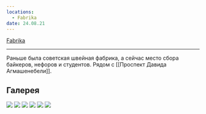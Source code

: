 ```yaml
---
locations:
  - Fabrika
date: 24.08.21
---
```

[Fabrika](geo:41.7094157,44.8028859)

---
Раньше была советская швейная фабрика, а сейчас место сбора байкеров, нефоров и студентов. Рядом с [[Проспект Давида Агмашенебели]].
## Галерея

![](https://i.imgur.com/23ZJGRw.jpeg)
![](https://i.imgur.com/nyZYo6p.jpeg)
![](https://i.imgur.com/yjSQOYF.jpeg)
![](https://i.imgur.com/7UKto45.jpeg)
![](https://i.imgur.com/7ZnvlLe.jpeg)
![](https://i.imgur.com/8yjYbAn.jpeg)

